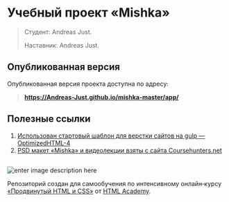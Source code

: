 ﻿# Учебный проект «Mishka»

>Студент: Andreas Just. 
>
>Наставник: Andreas Just.


## Опубликованная версия

Опубликованная версия проекта доступна по адресу:



> **https://Andreas-Just.github.io/mishka-master/app/**


## Полезные ссылки

1.  [Использован стартовый шаблон для верстки сайтов на gulp — OptimizedHTML-4](https://webdesign-master.ru/blog/tools/2018-03-02-optimizedhtml-4.html)
2.  [PSD макет «Mishka» и видеолекции взяты с сайта Соursеhuntеrs.nеt](https://coursehunters.net/course/professionalnyy-html-i-css-uroven-2-potok-15-yanvarya-21-fevralya-2018)

##
![enter image description here](https://lh3.googleusercontent.com/90mizUVnFFlEye-MOewgvH8z_BzuPoBRFuuwGY21Sdesxtw0uPDpbutukSkIXhzkJwECVT-PaQixDynqVptE-OXDqkovpJahfQea=w600-h102-rw-no)

Репозиторий создан для самообучения по интенсивному онлайн‑курсу [«Продвинутый HTML и CSS»](https://htmlacademy.ru/intensive/adaptive) от [HTML Academy](https://htmlacademy.ru/).
